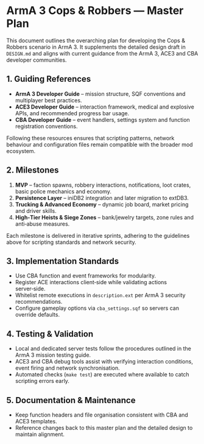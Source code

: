 # ArmA 3 Cops & Robbers — Master Plan

This document outlines the overarching plan for developing the Cops & Robbers scenario in ArmA 3. It supplements the detailed design draft in `DESIGN.md` and aligns with current guidance from the ArmA 3, ACE3 and CBA developer communities.

## 1. Guiding References
- **ArmA 3 Developer Guide** – mission structure, SQF conventions and multiplayer best practices.
- **ACE3 Developer Guide** – interaction framework, medical and explosive APIs, and recommended progress bar usage.
- **CBA Developer Guide** – event handlers, settings system and function registration conventions.

Following these resources ensures that scripting patterns, network behaviour and configuration files remain compatible with the broader mod ecosystem.

## 2. Milestones
1. **MVP** – faction spawns, robbery interactions, notifications, loot crates, basic police mechanics and economy.
2. **Persistence Layer** – iniDB2 integration and later migration to extDB3.
3. **Trucking & Advanced Economy** – dynamic job board, market pricing and driver skills.
4. **High‑Tier Heists & Siege Zones** – bank/jewelry targets, zone rules and anti‑abuse measures.

Each milestone is delivered in iterative sprints, adhering to the guidelines above for scripting standards and network security.

## 3. Implementation Standards
- Use CBA function and event frameworks for modularity.
- Register ACE interactions client‑side while validating actions server‑side.
- Whitelist remote executions in `description.ext` per ArmA 3 security recommendations.
- Configure gameplay options via `cba_settings.sqf` so servers can override defaults.

## 4. Testing & Validation
- Local and dedicated server tests follow the procedures outlined in the ArmA 3 mission testing guide.
- ACE3 and CBA debug tools assist with verifying interaction conditions, event firing and network synchronisation.
- Automated checks (`make test`) are executed where available to catch scripting errors early.

## 5. Documentation & Maintenance
- Keep function headers and file organisation consistent with CBA and ACE3 templates.
- Reference changes back to this master plan and the detailed design to maintain alignment.

